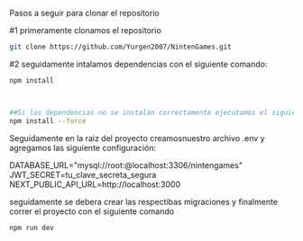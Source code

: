 Pasos a seguir para clonar el repositorio

#1 primeramente clonamos el repositorio

```bash
git clone https://github.com/Yurgen2007/NintenGames.git
```

#2 seguidamente intalamos dependencias con el siguiente comando:

```bash
npm install



##Si las dependencias no se instalan correctamente ejecutamos el siguiente comando:
npm install --force
```

Seguidamente en la raiz del proyecto creamosnuestro archivo .env y agregamos las siguiente configuración:

DATABASE_URL="mysql://root:@localhost:3306/nintengames"
JWT_SECRET=tu_clave_secreta_segura
NEXT_PUBLIC_API_URL=http://localhost:3000

seguidamente se debera crear las respectibas migraciones y finalmente correr el proyecto con el siguiente comando

```bash
npm run dev
```
